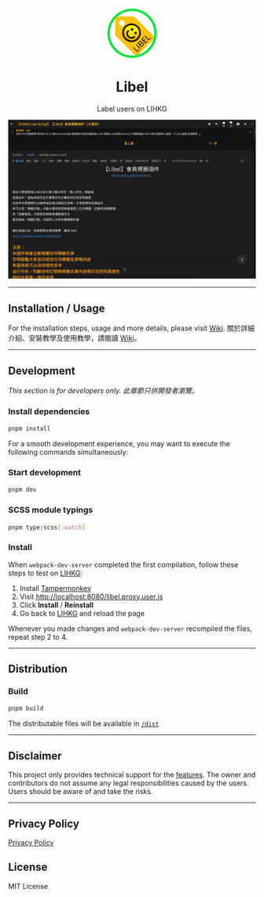 <p align="center">
  <img src="./assets/logos/libel.png" alt="Libel" width="100"/>
  <h1 align="center">Libel</h1>
  <p align="center">Label users on LIHKG</p>
  <p align="center">
    <img src="./assets/demo.gif" alt="Demo" />
  </p>
</p>

***

## Installation / Usage

For the installation steps, usage and more details, please visit [Wiki](https://github.com/kitce/libel/wiki).
關於詳細介紹、安裝教學及使用教學，請閱讀 [Wiki](https://github.com/kitce/libel/wiki)。

***

## Development

*This section is for developers only.
此章節只供開發者瀏覽。*

### Install dependencies

```bash
pnpm install
```

For a smooth development experience, you may want to execute the following commands simultaneously:

### Start development

```bash
pnpm dev
```

### SCSS module typings

```bash
pnpm type:scss[:watch]
```

### Install

When `webpack-dev-server` completed the first compilation, follow these steps to test on [LIHKG](https://lihkg.com/):

1. Install [Tampermonkey](https://www.tampermonkey.net/)
2. Visit [http://localhost:8080/libel.proxy.user.js](http://localhost:8080/libel.proxy.user.js)
3. Click **Install** / **Reinstall**
4. Go back to [LIHKG](https://lihkg.com/) and reload the page

Whenever you made changes and `webpack-dev-server` recompiled the files, repeat step 2 to 4.

***

## Distribution

### Build

```bash
pnpm build
```

The distributable files will be available in [`/dist`](https://github.com/kitce/libel/tree/master/dist)

***

## Disclaimer

This project only provides technical support for the [features](https://github.com/kitce/libel/wiki#%E5%8A%9F%E8%83%BD). The owner and contributors do not assume any legal responsibilities caused by the users. Users should be aware of and take the risks.

***

## Privacy Policy

[Privacy Policy](https://github.com/kitce/libel/wiki/%E7%A7%81%E9%9A%B1%E6%94%BF%E7%AD%96)

## License

MIT License
